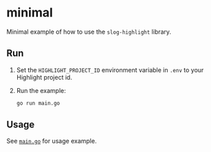 # minimal

Minimal example of how to use the `slog-highlight` library.

## Run

1. Set the `HIGHLIGHT_PROJECT_ID` environment variable in `.env` to your Highlight project id.
2. Run the example:

    ```bash
    go run main.go
    ```

## Usage

See [`main.go`](main.go) for usage example.
